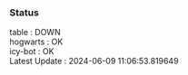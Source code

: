 ### Status


table : DOWN  
hogwarts : OK  
icy-bot : OK  
Latest Update : 2024-06-09 11:06:53.819649

